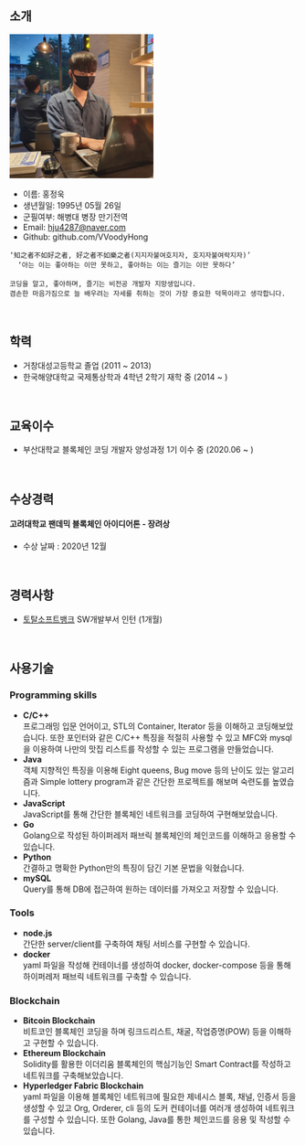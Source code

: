 
## 소개
<img src='./images/profile.jpg' width=50% />

- 이름: 홍정욱
- 생년월일: 1995년 05월 26일
- 군필여부: 해병대 병장 만기전역
- Email: hju4287@naver.com
- Github: github.com/VVoodyHong

```
‘知之者不如好之者, 好之者不如樂之者(지지자불여호지자, 호지자불여락지자)’
  ‘아는 이는 좋아하는 이만 못하고, 좋아하는 이는 즐기는 이만 못하다’

코딩을 알고, 좋아하며, 즐기는 비전공 개발자 지망생입니다.
겸손한 마음가짐으로 늘 배우려는 자세를 취하는 것이 가장 중요한 덕목이라고 생각합니다.
```
<br>

## 학력

- 거창대성고등학교 졸업 (2011 ~ 2013)
- 한국해양대학교 국제통상학과 4학년 2학기 재학 중 (2014 ~ )
<br>

## 교육이수

- 부산대학교 블록체인 코딩 개발자 양성과정 1기 이수 중 (2020.06 ~ )
<br>

## 수상경력

#### 고려대학교 팬데믹 블록체인 아이디어톤 - 장려상

- 수상 날짜 : 2020년 12월
<br>

## 경력사항

- [토탈소프트뱅크](http://www.tsb.co.kr/index.php) SW개발부서 인턴 (1개월)
<br>

## 사용기술

### Programming skills

- **C/C++**<br>프로그래밍 입문 언어이고, STL의 Container, Iterator 등을 이해하고 코딩해보았습니다. 또한 포인터와 같은 C/C++ 특징을 적절히 사용할 수 있고 MFC와 mysql을 이용하여 나만의 맛집 리스트를 작성할 수 있는 프로그램을 만들었습니다.
- **Java**<br>객체 지향적인 특징을 이용해 Eight queens, Bug move 등의 난이도 있는 알고리즘과 Simple lottery program과 같은 간단한 프로젝트를 해보며 숙련도를 높였습니다.
- **JavaScript**<br>JavaScript를 통해 간단한 블록체인 네트워크를 코딩하여 구현해보았습니다.
- **Go**<br>Golang으로 작성된 하이퍼레저 패브릭 블록체인의 체인코드를 이해하고 응용할 수 있습니다.
- **Python**<br>간결하고 명확한 Python만의 특징이 담긴 기본 문법을 익혔습니다. 
- **mySQL**<br>Query를 통해 DB에 접근하여 원하는 데이터를 가져오고 저장할 수 있습니다.

### Tools

- **node.js**<br>간단한 server/client를 구축하여 채팅 서비스를 구현할 수 있습니다.
- **docker**<br>yaml 파일을 작성해 컨테이너를 생성하여 docker, docker-compose 등을 통해 하이퍼레저 패브릭 네트워크를 구축할 수 있습니다.

### Blockchain

- **Bitcoin Blockchain**<br>비트코인 블록체인 코딩을 하며 링크드리스트, 채굴, 작업증명(POW) 등을 이해하고 구현할 수 있습니다.
- **Ethereum Blockchain**<br>Solidity를 활용한 이더리움 블록체인의 핵심기능인 Smart Contract를 작성하고 네트워크를 구축해보았습니다.
- **Hyperledger Fabric Blockchain**<br>yaml 파일을 이용해 블록체인 네트워크에 필요한 제네시스 블록, 채널, 인증서 등을 생성할 수 있고 Org, Orderer, cli 등의 도커 컨테이너를 여러개 생성하여 네트워크를 구성할 수 있습니다. 또한 Golang, Java를 통한 체인코드를 응용 및 작성할 수 있습니다.
